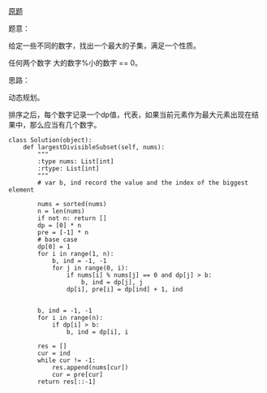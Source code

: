 [原题](https://leetcode.com/problems/largest-divisible-subset/)


题意：

给定一些不同的数字，找出一个最大的子集，满足一个性质。

任何两个数字 大的数字%小的数字 == 0。


思路：

动态规划。

排序之后，每个数字记录一个dp值，代表，如果当前元素作为最大元素出现在结果中，那么应当有几个数字。


```
class Solution(object):
    def largestDivisibleSubset(self, nums):
        """
        :type nums: List[int]
        :rtype: List[int]
        """
        # var b, ind record the value and the index of the biggest element
        
        nums = sorted(nums)
        n = len(nums)
        if not n: return []
        dp = [0] * n
        pre = [-1] * n
        # base case
        dp[0] = 1
        for i in range(1, n):
            b, ind = -1, -1
            for j in range(0, i):
                if nums[i] % nums[j] == 0 and dp[j] > b:
                    b, ind = dp[j], j
                dp[i], pre[i] = dp[ind] + 1, ind
          
        
        b, ind = -1, -1
        for i in range(n):
            if dp[i] > b:
                b, ind = dp[i], i
        
        res = []
        cur = ind
        while cur != -1:
            res.append(nums[cur])
            cur = pre[cur]
        return res[::-1]
            
    
        
            
                    
                    
```